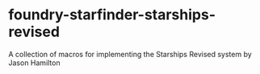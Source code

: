 # foundry-starfinder-starships-revised
A collection of macros for implementing the Starships Revised system by Jason Hamilton
